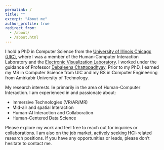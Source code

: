 ```yaml
---
permalink: /
title: ""
excerpt: "About me"
author_profile: true
redirect_from:
  - /about/
  - /about.html
---
```


I hold a PhD in Computer Science from the [University of Illinois Chicago (UIC)](https://www.uic.edu/), where I was a member of the Human-Computer Interaction Laboratory and the [Electronic Visualization Laboratory](https://www.evl.uic.edu/). I worked under the guidance of Professor [Debaleena Chattopadhyay](http://debaleena.com/). Prior to my PhD, I earned my MS in Computer Science from UIC and my BS in Computer Engineering from Amirkabir University of Technology.

My research interests lie primarily in the area of Human-Computer Interaction. I am experienced in and passionate about:

* Immersive Technologies (VR/AR/MR)
* Mid-air and spatial Interaction
* Human-AI Interaction and Collaboration
* Human-Centered Data Science



Please explore my work and feel free to reach out for inquiries or collaborations. I am also on the job market, actively seeking HCI-related research positions. If you have any opportunities or leads, please don’t hesitate to contact me.

